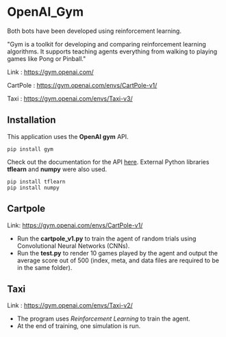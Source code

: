 # OpenAI_Gym

Both bots have been developed using reinforcement learning.

"Gym is a toolkit for developing and comparing reinforcement learning algorithms. It supports teaching agents everything from walking to playing games like Pong or Pinball."

Link : https://gym.openai.com/

CartPole : https://gym.openai.com/envs/CartPole-v1/

Taxi : https://gym.openai.com/envs/Taxi-v3/

## Installation
This application uses the **OpenAI gym** API.
```
pip install gym
```
Check out the documentation for the API [here](https://gym.openai.com/docs/).
External Python libraries **tflearn** and **numpy** were also used.
```
pip install tflearn
pip install numpy
```
## Cartpole
Link: https://gym.openai.com/envs/CartPole-v1/
- Run the **cartpole_v1.py** to train the agent of random trials using Convolutional Neural Networks (CNNs).
- Run the **test.py** to render 10 games played by the agent and output the average score out of 500 (index, meta, and data files are required to be in the same folder).

## Taxi
Link : https://gym.openai.com/envs/Taxi-v2/
- The program uses *Reinforcement Learning* to train the agent.
- At the end of training, one simulation is run.
